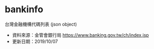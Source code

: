 # bankinfo
台灣金融機構代碼列表 (json object)

- 資料來源：金管會銀行局 https://www.banking.gov.tw/ch/index.jsp
- 更新日期：2019/10/07
